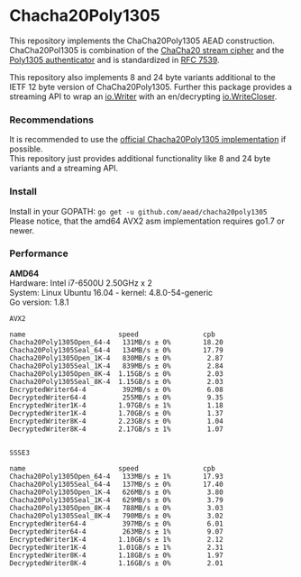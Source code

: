 # Chacha20Poly1305

This repository implements the ChaCha20Poly1305 AEAD construction. ChaCha20Pol1305 is combination
of the [ChaCha20 stream cipher](https://github.com/aead/chacha20) and the [Poly1305 authenticator](https://github.com/aead/poly1305) and is standardized in [RFC 7539](https://tools.ietf.org/html/rfc7539).

This repository also implements 8 and 24 byte variants additional to the IETF 12 byte version of ChaCha20Poly1305. Further this package provides a streaming API to wrap an [io.Writer](https://golang.org/pkg/io/#Writer) with an en/decrypting [io.WriteCloser](https://golang.org/pkg/io/#WriteCloser). 

### Recommendations

It is recommended to use the [official Chacha20Poly1305 implementation](https://godoc.org/golang.org/x/crypto/chacha20poly1305) if possible.  
This repository just provides additional functionality like 8 and 24 byte variants and a streaming API.

### Install

Install in your GOPATH: `go get -u github.com/aead/chacha20poly1305`  
Please notice, that the amd64 AVX2 asm implementation requires go1.7 or newer.

### Performance

**AMD64**  
Hardware: Intel i7-6500U 2.50GHz x 2  
System: Linux Ubuntu 16.04 - kernel: 4.8.0-54-generic  
Go version: 1.8.1
```
AVX2

name                       speed                cpb
Chacha20Poly1305Open_64-4   131MB/s ± 0%        18.20
Chacha20Poly1305Seal_64-4   134MB/s ± 0%        17.79
Chacha20Poly1305Open_1K-4   830MB/s ± 0%         2.87
Chacha20Poly1305Seal_1K-4   839MB/s ± 0%         2.84
Chacha20Poly1305Open_8K-4  1.15GB/s ± 0%         2.03
Chacha20Poly1305Seal_8K-4  1.15GB/s ± 0%         2.03
EncryptedWriter64-4         392MB/s ± 0%         6.08
DecryptedWriter64-4         255MB/s ± 0%         9.35
EncryptedWriter1K-4        1.97GB/s ± 1%         1.18
DecryptedWriter1K-4        1.70GB/s ± 0%         1.37
EncryptedWriter8K-4        2.23GB/s ± 0%         1.04
DecryptedWriter8K-4        2.17GB/s ± 1%         1.07


SSSE3

name                       speed                cpb
Chacha20Poly1305Open_64-4   133MB/s ± 1%        17.93
Chacha20Poly1305Seal_64-4   137MB/s ± 0%        17.40
Chacha20Poly1305Open_1K-4   626MB/s ± 0%         3.80
Chacha20Poly1305Seal_1K-4   629MB/s ± 0%         3.79
Chacha20Poly1305Open_8K-4   788MB/s ± 0%         3.03
Chacha20Poly1305Seal_8K-4   790MB/s ± 0%         3.02
EncryptedWriter64-4         397MB/s ± 0%         6.01
DecryptedWriter64-4         263MB/s ± 1%         9.07
EncryptedWriter1K-4        1.10GB/s ± 1%         2.12
DecryptedWriter1K-4        1.01GB/s ± 1%         2.31 
EncryptedWriter8K-4        1.18GB/s ± 0%         1.97
DecryptedWriter8K-4        1.16GB/s ± 0%         2.01
```
